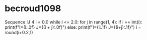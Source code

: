 # becroud1098
Sequence IJ 4
i = 0.0
while i <= 2.0:
    for j in range(1, 4):
        if i == int(i):
         print(f"I={i:.0f} J={(i + j):.0f}")
        else:
            print(f"I={i:.1f} J={(i+j):.1f}")
    i = round(i+0.2,1)
